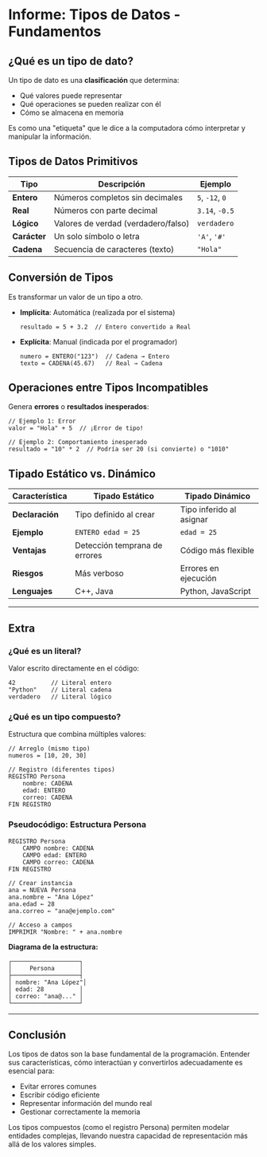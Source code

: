 # **Informe: Tipos de Datos - Fundamentos**

## **¿Qué es un tipo de dato?**

Un tipo de dato es una **clasificación** que determina:

- Qué valores puede representar
- Qué operaciones se pueden realizar con él
- Cómo se almacena en memoria

Es como una "etiqueta" que le dice a la computadora cómo interpretar y manipular la información.

## **Tipos de Datos Primitivos**

| Tipo         | Descripción                         | Ejemplo         |
| ------------ | ----------------------------------- | --------------- |
| **Entero**   | Números completos sin decimales     | `5`, `-12`, `0` |
| **Real**     | Números con parte decimal           | `3.14`, `-0.5`  |
| **Lógico**   | Valores de verdad (verdadero/falso) | `verdadero`     |
| **Carácter** | Un solo símbolo o letra             | `'A'`, `'#'`    |
| **Cadena**   | Secuencia de caracteres (texto)     | `"Hola"`        |

## **Conversión de Tipos**

Es transformar un valor de un tipo a otro.

- **Implícita**: Automática (realizada por el sistema)

  ```pseudocodigo
  resultado = 5 + 3.2  // Entero convertido a Real
  ```

- **Explícita**: Manual (indicada por el programador)

  ```pseudocodigo
  numero = ENTERO("123")  // Cadena → Entero
  texto = CADENA(45.67)   // Real → Cadena
  ```

## **Operaciones entre Tipos Incompatibles**

Genera **errores** o **resultados inesperados**:

```pseudocodigo
// Ejemplo 1: Error
valor = "Hola" + 5  // ¡Error de tipo!

// Ejemplo 2: Comportamiento inesperado
resultado = "10" * 2  // Podría ser 20 (si convierte) o "1010"
```

## **Tipado Estático vs. Dinámico**

| Característica  | Tipado Estático               | Tipado Dinámico          |
| --------------- | ----------------------------- | ------------------------ |
| **Declaración** | Tipo definido al crear        | Tipo inferido al asignar |
| **Ejemplo**     | `ENTERO edad = 25`            | `edad = 25`              |
| **Ventajas**    | Detección temprana de errores | Código más flexible      |
| **Riesgos**     | Más verboso                   | Errores en ejecución     |
| **Lenguajes**   | C++, Java                     | Python, JavaScript       |

---

## **Extra**

### **¿Qué es un literal?**

Valor escrito directamente en el código:

```pseudocodigo
42          // Literal entero
"Python"    // Literal cadena
verdadero   // Literal lógico
```

### **¿Qué es un tipo compuesto?**

Estructura que combina múltiples valores:

```pseudocodigo
// Arreglo (mismo tipo)
numeros = [10, 20, 30]

// Registro (diferentes tipos)
REGISTRO Persona
    nombre: CADENA
    edad: ENTERO
    correo: CADENA
FIN REGISTRO
```

### **Pseudocódigo: Estructura Persona**

```
REGISTRO Persona
    CAMPO nombre: CADENA
    CAMPO edad: ENTERO
    CAMPO correo: CADENA
FIN REGISTRO

// Crear instancia
ana = NUEVA Persona
ana.nombre ← "Ana López"
ana.edad ← 28
ana.correo ← "ana@ejemplo.com"

// Acceso a campos
IMPRIMIR "Nombre: " + ana.nombre
```

**Diagrama de la estructura:**

```
┌───────────────────┐
│     Persona       │
├───────────────────┤
│ nombre: "Ana López"│
│ edad: 28          │
│ correo: "ana@..." │
└───────────────────┘
```

---

## **Conclusión**

Los tipos de datos son la base fundamental de la programación. Entender sus características, cómo interactúan y convertirlos adecuadamente es esencial para:

- Evitar errores comunes
- Escribir código eficiente
- Representar información del mundo real
- Gestionar correctamente la memoria

Los tipos compuestos (como el registro Persona) permiten modelar entidades complejas, llevando nuestra capacidad de representación más allá de los valores simples.
